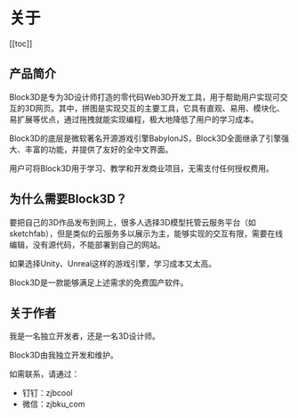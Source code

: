 
# 关于

[[toc]]

## 产品简介

Block3D是专为3D设计师打造的零代码Web3D开发工具，用于帮助用户实现可交互的3D网页。其中，拼图是实现交互的主要工具，它具有直观、易用、模块化、易扩展等优点，通过拖拽就能实现编程，极大地降低了用户的学习成本。

Block3D的底层是微软著名开源游戏引擎BabylonJS，Block3D全面继承了引擎强大、丰富的功能，并提供了友好的全中文界面。

用户可将Block3D用于学习、教学和开发商业项目，无需支付任何授权费用。

## 为什么需要Block3D？

要把自己的3D作品发布到网上，很多人选择3D模型托管云服务平台（如sketchfab），但是类似的云服务多以展示为主，能够实现的交互有限，需要在线编辑，没有源代码，不能部署到自己的网站。

如果选择Unity、Unreal这样的游戏引擎，学习成本又太高。

Block3D是一款能够满足上述需求的免费国产软件。

## 关于作者

我是一名独立开发者，还是一名3D设计师。

Block3D由我独立开发和维护。

如需联系，请通过：

- 钉钉：zjbcool
- 微信：zjbku_com